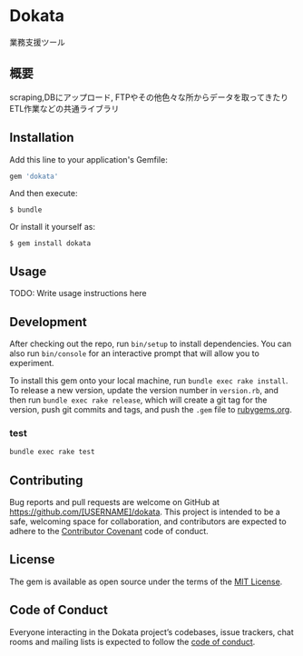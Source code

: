 # Dokata
業務支援ツール

## 概要
scraping,DBにアップロード, FTPやその他色々な所からデータを取ってきたり  
ETL作業などの共通ライブラリ  

## Installation

Add this line to your application's Gemfile:

```ruby
gem 'dokata'
```

And then execute:

    $ bundle

Or install it yourself as:

    $ gem install dokata

## Usage

TODO: Write usage instructions here

## Development

After checking out the repo, run `bin/setup` to install dependencies. You can also run `bin/console` for an interactive prompt that will allow you to experiment.

To install this gem onto your local machine, run `bundle exec rake install`. To release a new version, update the version number in `version.rb`, and then run `bundle exec rake release`, which will create a git tag for the version, push git commits and tags, and push the `.gem` file to [rubygems.org](https://rubygems.org).

### test
```bash
bundle exec rake test
```

## Contributing

Bug reports and pull requests are welcome on GitHub at https://github.com/[USERNAME]/dokata. This project is intended to be a safe, welcoming space for collaboration, and contributors are expected to adhere to the [Contributor Covenant](http://contributor-covenant.org) code of conduct.

## License

The gem is available as open source under the terms of the [MIT License](http://opensource.org/licenses/MIT).

## Code of Conduct

Everyone interacting in the Dokata project’s codebases, issue trackers, chat rooms and mailing lists is expected to follow the [code of conduct](https://github.com/[USERNAME]/dokata/blob/master/CODE_OF_CONDUCT.md).

